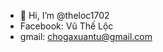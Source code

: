 - 👋 Hi, I’m @theloc1702
- Facebook: Vũ Thế Lộc
- gmail: chogaxuantu@gmail.com
<!---
theloc1702/theloc1702 is a ✨ special ✨ repository because its `README.md` (this file) appears on your GitHub profile.
You can click the Preview link to take a look at your changes.
--->
